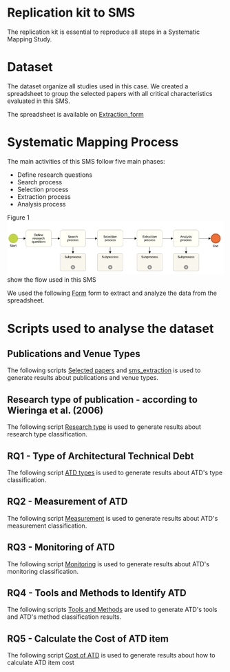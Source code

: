 # Replication kit to SMS 

The replication kit is essential to reproduce all steps in a Systematic Mapping Study. 

# Dataset

The dataset organize all studies used in this case. We created a spreadsheet to group the selected papers with all critical characteristics evaluated in this SMS.

The spreadsheet is available on [Extraction_form](https://github.com/Technical-Debt-Large-Scale/sms/blob/master/dataset/Extraction_form_basic.xlsx)

# Systematic Mapping Process

The main activities of this SMS follow five main phases: 

 - Define research questions 
 - Search process 
 - Selection process 
 - Extraction process 
 - Analysis process

Figure 1 ![SMS Process](https://github.com/Technical-Debt-Large-Scale/sms/blob/master/images/sms-process.png) show the flow used in this SMS

We used the following [Form](https://github.com/Technical-Debt-Large-Scale/sms/blob/master/python/auxiliary/Convert_tables_to_latex_form.ipynb) form to extract and analyze the data from the spreadsheet. 

# Scripts used to analyse the dataset

## Publications and Venue Types
The following scripts [Selected papers](https://github.com/Technical-Debt-Large-Scale/sms/blob/master/python/auxiliary/Convert_tables_to_latex_sps.ipynb) and [sms_extraction](https://github.com/Technical-Debt-Large-Scale/sms/blob/master/python/analyses/sms_extraction.ipynb) is used to generate results about publications and venue types. 

## Research type of publication - according to Wieringa et al. (2006)
The following script  [Research type](https://github.com/Technical-Debt-Large-Scale/sms/blob/master/python/auxiliary/Convert_tables_to_latex_rs_type.ipynb) is used to generate results about research type classification. 

## RQ1 - Type of Architectural Technical Debt
The following script [ATD types](https://github.com/Technical-Debt-Large-Scale/sms/blob/master/python/auxiliary/Convert_tables_to_latex_q1.ipynb) is used to generate results about ATD's type classification. 

## RQ2 - Measurement of ATD
The following script [Measurement](https://github.com/Technical-Debt-Large-Scale/sms/blob/master/python/auxiliary/Convert_tables_to_latex_q2.ipynb)  is used to generate results about ATD's measurement classification. 

## RQ3 - Monitoring of ATD
The following script [Monitoring](https://github.com/Technical-Debt-Large-Scale/sms/blob/master/python/auxiliary/Convert_tables_to_latex_q4.ipynb)  is used to generate results about ATD's monitoring classification. 

## RQ4 - Tools and Methods to Identify ATD
The following scripts [Tools and Methods](https://github.com/Technical-Debt-Large-Scale/sms/blob/master/python/auxiliary/Convert_tables_to_latex_q4.ipynb) are used to generate ATD's tools and ATD's method classification results. 

## RQ5 - Calculate the Cost of ATD item
The following script [Cost of ATD](https://github.com/Technical-Debt-Large-Scale/sms/blob/master/python/auxiliary/Convert_tables_to_latex_q5.ipynb) is used to generate results about how to calculate ATD item cost
